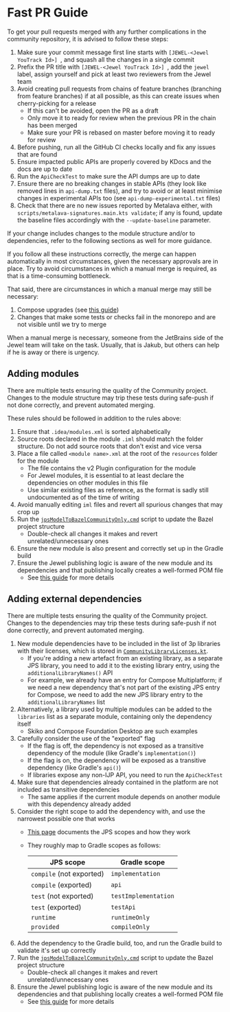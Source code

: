 # Fast PR Guide

To get your pull requests merged with any further complications in the community repository, it is advised to follow
these steps:

1. Make sure your commit message first line starts with `[JEWEL-<Jewel YouTrack Id>] `, and squash all the changes in a
   single commit
2. Prefix the PR title with `[JEWEL-<Jewel YouTrack Id>] `, add the `jewel` label, assign yourself and pick at least two
   reviewers from the Jewel team
3. Avoid creating pull requests from chains of feature branches (branching from feature branches) if at all possible, as
   this can create issues when cherry-picking for a release
   * If this can't be avoided, open the PR as a draft
   * Only move it to ready for review when the previous PR in the chain has been merged
   * Make sure your PR is rebased on master before moving it to ready for review
4. Before pushing, run all the GitHub CI checks locally and fix any issues that are found
5. Ensure impacted public APIs are properly covered by KDocs and the docs are up to date
6. Run the `ApiCheckTest` to make sure the API dumps are up to date
7. Ensure there are no breaking changes in stable APIs (they look like removed lines in `api-dump.txt` files), and try
   to avoid or at least minimise changes in experimental APIs too (see `api-dump-experimental.txt` files)
8. Check that there are no new issues reported by Metalava either, with `scripts/metalava-signatures.main.kts validate`;
   if any is found, update the baseline files accordingly with the `--update-baseline` parameter.

If your change includes changes to the module structure and/or to dependencies, refer to the following sections as well
for more guidance.

If you follow all these instructions correctly, the merge can happen automatically in most circumstances, given the
necessary approvals are in place. Try to avoid circumstances in which a manual merge is required, as that is
a time-consuming bottleneck.

That said, there are circumstances in which a manual merge may still be necessary:
1. Compose upgrades (see [this guide](upgrade-compose.md))
2. Changes that make some tests or checks fail in the monorepo and are not visible until we try to merge

When a manual merge is necessary, someone from the JetBrains side of the Jewel team will take on the task. Usually, that
is Jakub, but others can help if he is away or there is urgency.

## Adding modules

There are multiple tests ensuring the quality of the Community project. Changes to the module structure may trip these
tests during safe-push if not done correctly, and prevent automated merging.

These rules should be followed in addition to the rules above:

1. Ensure that `.idea/modules.xml` is sorted alphabetically
2. Source roots declared in the module `.iml` should match the folder structure. Do not add source roots that don't exist
   and vice versa
3. Place a file called `<module name>.xml` at the root of the `resources` folder for the module
   * The file contains the v2 Plugin configuration for the module
   * For Jewel modules, it is essential to at least declare the dependencies on other modules in this file
   * Use similar existing files as reference, as the format is sadly still undocumented as of the time of writing
4. Avoid manually editing `iml` files and revert all spurious changes that may crop up
5. Run the [`jpsModelToBazelCommunityOnly.cmd`](../../../build/jpsModelToBazelCommunityOnly.cmd) script to update the
   Bazel project structure
   * Double-check all changes it makes and revert unrelated/unnecessary ones
6. Ensure the new module is also present and correctly set up in the Gradle build
7. Ensure the Jewel publishing logic is aware of the new module and its dependencies and that publishing locally creates
   a well-formed POM file
   * See [this guide](RELEASING.md) for more details

## Adding external dependencies

There are multiple tests ensuring the quality of the Community project. Changes to the dependencies may trip these tests
during safe-push if not done correctly, and prevent automated merging.

1. New module dependencies have to be included in the list of 3p libraries with their licenses, which is stored in
   [`CommunityLibraryLicenses.kt`](../../build-scripts/src/org/jetbrains/intellij/build/CommunityLibraryLicenses.kt).
   * If you're adding a new artefact from an existing library, as a separate JPS library, you need to add it to the
     existing library entry, using the `additionalLibraryNames()` API
   * For example, we already have an entry for Compose Multiplatform; if we need a new dependency that's not part of the
     existing JPS entry for Compose, we need to add the new JPS library entry to the `additionalLibraryNames` list
2. Alternatively, a library used by multiple modules can be added to the `libraries` list as a separate module,
   containing only the dependency itself
   * Skiko and Compose Foundation Desktop are such examples
3. Carefully consider the use of the "exported" flag
   * If the flag is off, the dependency is not exposed as a transitive dependency of the module (like Gradle's
     `implementation()`)
   * If the flag is on, the dependency will be exposed as a transitive dependency (like Gradle's `api()`)
   * If libraries expose any non-IJP API, you need to run the `ApiCheckTest`
4. Make sure that dependencies already contained in the platform are not included as transitive dependencies
   * The same applies if the current module depends on another module with this dependency already added
5. Consider the right scope to add the dependency with, and use the narrowest possible one that works
   * [This page](https://www.jetbrains.com/help/idea/working-with-module-dependencies.html#z4mc5ow_51) documents the JPS
     scopes and how they work
   * They roughly map to Gradle scopes as follows:

     | JPS scope                | Gradle scope         |
     |--------------------------|----------------------|
     | `compile` (not exported) | `implementation`     |
     | `compile` (exported)     | `api`                |
     | `test` (not exported)    | `testImplementation` |
     | `test` (exported)        | `testApi`            |
     | `runtime`                | `runtimeOnly`        |
     | `provided`               | `compileOnly`        |
6. Add the dependency to the Gradle build, too, and run the Gradle build to validate it's set up correctly
7. Run the [`jpsModelToBazelCommunityOnly.cmd`](../../../build/jpsModelToBazelCommunityOnly.cmd) script to update the
   Bazel project structure
   * Double-check all changes it makes and revert unrelated/unnecessary ones
8. Ensure the Jewel publishing logic is aware of the new module and its dependencies and that publishing locally creates
   a well-formed POM file
   * See [this guide](RELEASING.md) for more details
